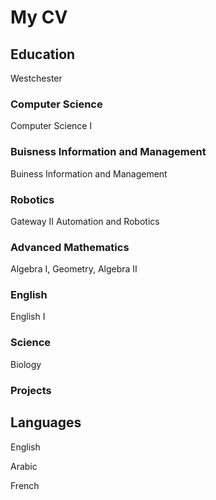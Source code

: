 # My CV

## Education
Westchester

### Computer Science
Computer Science I

### Buisness Information and Management
Buiness Information and Management

### Robotics
Gateway II Automation and Robotics

### Advanced Mathematics
Algebra I, Geometry, Algebra II

### English
English I

### Science
Biology

### Projects

## Languages
English

Arabic

French
